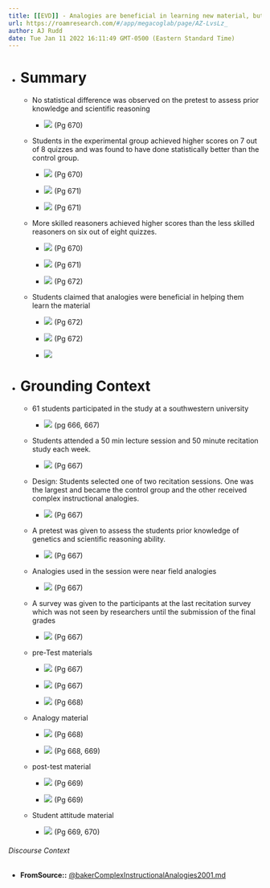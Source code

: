 ```yaml
---
title: [[EVD]] - Analogies are beneficial in learning new material, but it is not a substitute for intellectual ability. - [[@bakerComplexInstructionalAnalogies2001]]
url: https://roamresearch.com/#/app/megacoglab/page/AZ-LvsLz_
author: AJ Rudd
date: Tue Jan 11 2022 16:11:49 GMT-0500 (Eastern Standard Time)
---
```


- # Summary

    - No statistical difference was observed on the pretest to assess prior knowledge and scientific reasoning

        - ![](https://firebasestorage.googleapis.com/v0/b/firescript-577a2.appspot.com/o/imgs%2Fapp%2Fmegacoglab%2FXMuNPSRmV9.png?alt=media&token=aebf6e91-9ad7-40e4-9d8c-f2f879dc30a3) (Pg 670)

    - Students in the experimental group achieved higher scores on 7 out of 8 quizzes and was found to have done statistically better than the control group.

        - ![](https://firebasestorage.googleapis.com/v0/b/firescript-577a2.appspot.com/o/imgs%2Fapp%2Fmegacoglab%2FtTCeyQI2eK.png?alt=media&token=8075ef98-8e3c-4316-b075-b1f0adbf8ac6) (Pg 670)

        - ![](https://firebasestorage.googleapis.com/v0/b/firescript-577a2.appspot.com/o/imgs%2Fapp%2Fmegacoglab%2FbN3hxyCYIh.png?alt=media&token=b25e9a66-e270-4c55-9057-95ea5b45eca9) (Pg 671)

        - ![](https://firebasestorage.googleapis.com/v0/b/firescript-577a2.appspot.com/o/imgs%2Fapp%2Fmegacoglab%2FGasYEsuOD3.png?alt=media&token=6d7babd9-0f2b-4c42-9e3c-30ea74b77bfd) (Pg 671)

    - More skilled reasoners achieved higher scores than the less skilled reasoners on six out of eight quizzes.

        - ![](https://firebasestorage.googleapis.com/v0/b/firescript-577a2.appspot.com/o/imgs%2Fapp%2Fmegacoglab%2F7NhWoelAvK.png?alt=media&token=7e910d17-31f5-4d6d-8103-5e63fc704dae) (Pg 670)

        - ![](https://firebasestorage.googleapis.com/v0/b/firescript-577a2.appspot.com/o/imgs%2Fapp%2Fmegacoglab%2FBaTO28YxK0.png?alt=media&token=a6f436b8-35a2-46f8-a846-94883649b62b) (Pg 671)

        - ![](https://firebasestorage.googleapis.com/v0/b/firescript-577a2.appspot.com/o/imgs%2Fapp%2Fmegacoglab%2FUDAsecC5Vi.png?alt=media&token=1b69472e-d18d-4bdf-b2ba-c679b70b3854) (Pg 672)

    - Students claimed that analogies were beneficial in helping them learn the material

        - ![](https://firebasestorage.googleapis.com/v0/b/firescript-577a2.appspot.com/o/imgs%2Fapp%2Fmegacoglab%2F8f_pplrHI_.png?alt=media&token=35dd46d9-17b6-4754-bd20-43b847ff3418) (Pg 672)

        - ![](https://firebasestorage.googleapis.com/v0/b/firescript-577a2.appspot.com/o/imgs%2Fapp%2Fmegacoglab%2FYGaWlWVolN.png?alt=media&token=ff29d575-c66b-456b-95b9-f36ccb66a52c) (Pg 672)

        - ![](https://firebasestorage.googleapis.com/v0/b/firescript-577a2.appspot.com/o/imgs%2Fapp%2Fmegacoglab%2FR2ohKz4g7n.png?alt=media&token=2f618447-8718-4647-976f-e80e15fb0b97)
- # Grounding Context

    - 61 students participated in the study at a southwestern university

        - ![](https://firebasestorage.googleapis.com/v0/b/firescript-577a2.appspot.com/o/imgs%2Fapp%2Fmegacoglab%2FZMaJHXPQvt.png?alt=media&token=ae1bc909-1435-486b-90df-e69a1bb5a863) (pg 666, 667)

    - Students attended a 50 min lecture session and 50 minute recitation study each week.

        - ![](https://firebasestorage.googleapis.com/v0/b/firescript-577a2.appspot.com/o/imgs%2Fapp%2Fmegacoglab%2FA2stmePACq.png?alt=media&token=db3b26dd-ee08-435d-a462-43e1164e68ab) (Pg 667)

    - Design: Students selected one of two recitation sessions. One was the largest and became the control group and the other received complex instructional analogies.

        - ![](https://firebasestorage.googleapis.com/v0/b/firescript-577a2.appspot.com/o/imgs%2Fapp%2Fmegacoglab%2FrNKmKg-APU.png?alt=media&token=030fe38b-9b9a-4424-a0a5-d85b7f9d1975) (Pg 667)

    - A pretest was given to assess the students prior knowledge of genetics and scientific reasoning ability.

        - ![](https://firebasestorage.googleapis.com/v0/b/firescript-577a2.appspot.com/o/imgs%2Fapp%2Fmegacoglab%2Fy2l5XS0kOR.png?alt=media&token=4e10784c-d639-4f57-9a33-fb310b957752)  (Pg 667)

    - Analogies used in the session were near field analogies

        - ![](https://firebasestorage.googleapis.com/v0/b/firescript-577a2.appspot.com/o/imgs%2Fapp%2Fmegacoglab%2FTf1xaAc4wX.png?alt=media&token=26ad3846-47b8-4ec7-a363-60cfac17adf9) (Pg 667)

    - A survey was given to the participants at the last recitation survey which was not seen by researchers until the submission of the final grades

        - ![](https://firebasestorage.googleapis.com/v0/b/firescript-577a2.appspot.com/o/imgs%2Fapp%2Fmegacoglab%2FPaZn0KDbIn.png?alt=media&token=04c445ce-346a-41a4-bac2-27f112ffc9e7) (Pg 667)

    - pre-Test materials

        - ![](https://firebasestorage.googleapis.com/v0/b/firescript-577a2.appspot.com/o/imgs%2Fapp%2Fmegacoglab%2FYwofdmixbe.png?alt=media&token=7f19fdef-6bb2-4aec-b6fa-c6c49f7ada87) (Pg 667)

        - ![](https://firebasestorage.googleapis.com/v0/b/firescript-577a2.appspot.com/o/imgs%2Fapp%2Fmegacoglab%2FLzUapE75IE.png?alt=media&token=1848e8fd-71e5-4f40-8411-30a6ab0285a4) (Pg 667)

        - ![](https://firebasestorage.googleapis.com/v0/b/firescript-577a2.appspot.com/o/imgs%2Fapp%2Fmegacoglab%2FKC9D-b3LAO.png?alt=media&token=ae94847a-fdfc-43a4-9880-f6c218d70a5c) (Pg 668)

    - Analogy material

        - ![](https://firebasestorage.googleapis.com/v0/b/firescript-577a2.appspot.com/o/imgs%2Fapp%2Fmegacoglab%2FTAxtYc5Jw8.png?alt=media&token=b6ec7171-d16b-4c1b-9450-ea7ccfdc77a8) (Pg 668)

        - ![](https://firebasestorage.googleapis.com/v0/b/firescript-577a2.appspot.com/o/imgs%2Fapp%2Fmegacoglab%2FEWJoiWKe6E.png?alt=media&token=dd58e536-3334-4948-8661-beb40220758d) (Pg 668, 669)

    - post-test material

        - ![](https://firebasestorage.googleapis.com/v0/b/firescript-577a2.appspot.com/o/imgs%2Fapp%2Fmegacoglab%2FVua665HzPq.png?alt=media&token=427d4fcc-9df7-4276-9926-f87461af6b8d) (Pg 669)

        - ![](https://firebasestorage.googleapis.com/v0/b/firescript-577a2.appspot.com/o/imgs%2Fapp%2Fmegacoglab%2F-up0UbzJQ0.png?alt=media&token=3ab80011-b66f-460e-9fa6-03862aeebd3f) (Pg 669)

    - Student attitude material

        - ![](https://firebasestorage.googleapis.com/v0/b/firescript-577a2.appspot.com/o/imgs%2Fapp%2Fmegacoglab%2FDWy-IP4dy5.png?alt=media&token=e541f087-f15f-494f-930e-a6f41f3b693a) (Pg 669, 670)

###### Discourse Context

- **FromSource::** [@bakerComplexInstructionalAnalogies2001.md](@bakerComplexInstructionalAnalogies2001.md)
